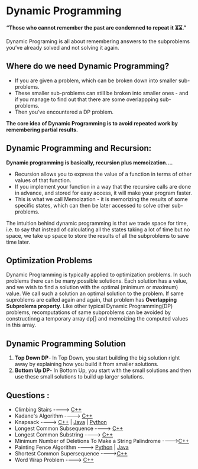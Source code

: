 # Dynamic Programming

**“Those who cannot remember the past are condemned to repeat it ⏳⌛.”**

Dynamic Programing is all about remembering answers to the subproblems you’ve already solved and not solving it again.

## Where do we need Dynamic Programming?

- If you are given a problem, which can be broken down into smaller sub-problems.
- These smaller sub-problems can still be broken into smaller ones - and if you manage to find out that there are some overlappping sub-problems.
- Then you’ve encountered a DP problem.

**The core idea of Dynamic Programming is to avoid repeated work by remembering partial results.**

## Dynamic Programming and Recursion:

**Dynamic programming is basically, recursion plus memoization....**

- Recursion allows you to express the value of a function in terms of other values of that function.
- If you implement your function in a way that the recursive calls are done in advance, and stored for easy access, it will make your program faster.
- This is what we call Memoization - it is memorizing the results of some specific states, which can then be later accessed to solve other sub-problems.

The intuition behind dynamic programming is that we trade space for time, i.e. to say that instead of calculating all the states taking a lot of time but no space, we take up space to store the results of all the subproblems to save time later.

## Optimization Problems

Dynamic Programming is typically applied to optimization problems. In such problems there can be many possible solutions. Each solution has a value, and we wish to find a solution with the optimal (minimum or maximum) value. We call such a solution an optimal solution to the
problem. If same suproblems are called again and again, that problem has **Overlapping Subprolems property**. Like other typical Dynamic Programming(DP) problems, recomputations of same subproblems can
be avoided by constructinng a temporary array dp[] and memoizing the computed values in this array.

## Dynamic Programming Solution

1. **Top Down DP**- In Top Down, you start building the big solution right away by explaining how you build it from smaller solutions.
2. **Bottom Up DP**- In Bottom Up, you start with the small solutions and then use these small solutions to build up larger solutions.

## Questions :

- Climbing Stairs ----> [C++](/Code/C++/Climbing_Stairs.cpp)
- Kadane's Algorithm ----> [C++](/Code/C++/kadane_algo.cpp)
- Knapsack ----> [C++](/Code/C++/knapsack.cpp) | [Java](/Code/Java/knapsack.java) | [Python](/Code/Python/knapsack.py)
- Longest Common Subsequence ----> [C++](/Code/C++/longest_common_subsequence.cpp)
- Longest Common Substring ----> [C++](/Code/C++/longest_common_substring.cpp)
- Minimum Number of Deletions To Make a String Palindrome ---->[C++](/Code/C++/min_deletions_to_make_string_palindrome.cpp)
- Painting Fence Algorithm ----> [Python](/Code/Python/PaintFenceAlgo.py) | [Java](/Code/Java/Paint_fence_algo.java)
- Shortest Common Supersequence ---->[C++](/Code/C++/print_shortest_supersequence.cpp)
- Word Wrap Problem ----> [C++](/Code/C++/word_wrap.cpp)
